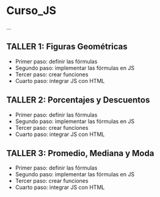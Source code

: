 # Curso_JS

...

## TALLER 1: Figuras Geométricas

- Primer paso: definir las fórmulas
- Segundo paso: implementar las fórmulas en JS
- Tercer paso: crear funciones
- Cuarto paso: integrar JS con HTML

## TALLER 2: Porcentajes y Descuentos

- Primer paso: definir las fórmulas
- Segundo paso: implementar las fórmulas en JS
- Tercer paso: crear funciones
- Cuarto paso: integrar JS con HTML

## TALLER 3: Promedio, Mediana y Moda

- Primer paso: definir las fórmulas
- Segundo paso: implementar las fórmulas en JS
- Tercer paso: crear funciones
- Cuarto paso: integrar JS con HTML
